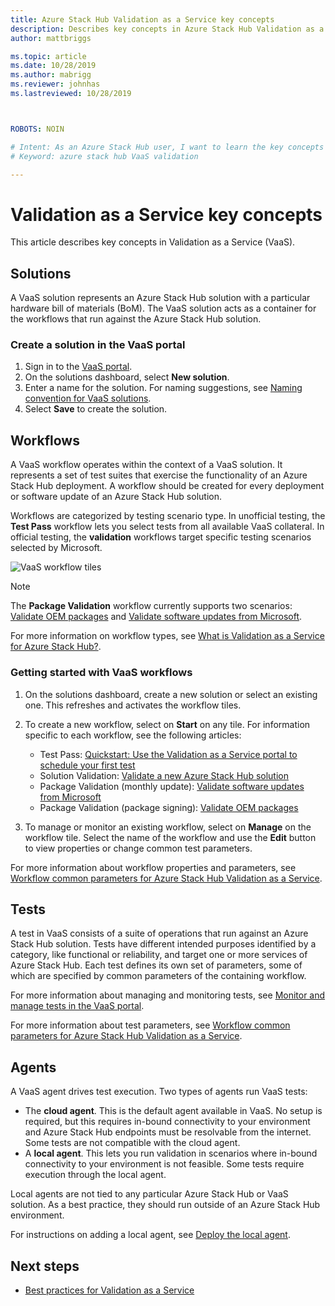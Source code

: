 ```yaml
---
title: Azure Stack Hub Validation as a Service key concepts 
description: Describes key concepts in Azure Stack Hub Validation as a Service.
author: mattbriggs

ms.topic: article
ms.date: 10/28/2019
ms.author: mabrigg
ms.reviewer: johnhas
ms.lastreviewed: 10/28/2019



ROBOTS: NOIN

# Intent: As an Azure Stack Hub user, I want to learn the key concepts of Azure Stack Hub validation as a service.
# Keyword: azure stack hub VaaS validation

---
```



# Validation as a Service key concepts

This article describes key concepts in Validation as a Service (VaaS).

## Solutions

A VaaS solution represents an Azure Stack Hub solution with a particular hardware bill of materials (BoM). The VaaS solution acts as a container for the workflows that run against the Azure Stack Hub solution.

### Create a solution in the VaaS portal

1. Sign in to the [VaaS portal](https://azurestackvalidation.com).
2. On the solutions dashboard, select **New solution**.
3. Enter a name for the solution. For naming suggestions, see [Naming convention for VaaS solutions](azure-stack-vaas-best-practice.md#naming-convention-for-vaas-solutions).
4. Select **Save** to create the solution.

## Workflows

A VaaS workflow operates within the context of a VaaS solution. It represents a set of test suites that exercise the functionality of an Azure Stack Hub deployment. A workflow should be created for every deployment or software update of an Azure Stack Hub solution.

Workflows are categorized by testing scenario type. In unofficial testing, the **Test Pass** workflow lets you select tests from all available VaaS collateral. In official testing, the **validation** workflows target specific testing scenarios selected by Microsoft.

![VaaS workflow tiles](media/tile_all-workflows.png)

> [!NOTE]
> The **Package Validation** workflow currently supports two scenarios: [Validate OEM packages](azure-stack-vaas-validate-oem-package.md) and [Validate software updates from Microsoft](azure-stack-vaas-validate-microsoft-updates.md).

For more information on workflow types, see [What is Validation as a Service for Azure Stack Hub?](azure-stack-vaas-overview.md).

### Getting started with VaaS workflows

1. On the solutions dashboard, create a new solution or select an existing one. This refreshes and activates the workflow tiles.
2. To create a new workflow, select on **Start** on any tile. For information specific to each workflow, see the following articles:
    - Test Pass: [Quickstart: Use the Validation as a Service portal to schedule your first test](azure-stack-vaas-schedule-test-pass.md)
    - Solution Validation: [Validate a new Azure Stack Hub solution](azure-stack-vaas-validate-solution-new.md)
    - Package Validation (monthly update): [Validate software updates from Microsoft](azure-stack-vaas-validate-microsoft-updates.md)
    - Package Validation (package signing): [Validate OEM packages](azure-stack-vaas-validate-oem-package.md)

3. To manage or monitor an existing workflow, select on **Manage** on the workflow tile. Select the name of the workflow and use the **Edit** button to view properties or change common test parameters.

For more information about workflow properties and parameters, see [Workflow common parameters for Azure Stack Hub Validation as a Service](azure-stack-vaas-parameters.md).

## Tests

A test in VaaS consists of a suite of operations that run against an Azure Stack Hub solution. Tests have different intended purposes identified by a category, like functional or reliability, and target one or more services of Azure Stack Hub. Each test defines its own set of parameters, some of which are specified by common parameters of the containing workflow.

For more information about managing and monitoring tests, see [Monitor and manage tests in the VaaS portal](azure-stack-vaas-monitor-test.md).

For more information about test parameters, see [Workflow common parameters for Azure Stack Hub Validation as a Service](azure-stack-vaas-parameters.md).

## Agents

A VaaS agent drives test execution. Two types of agents run VaaS tests:

- The **cloud agent**. This is the default agent available in VaaS. No setup is required, but this requires in-bound connectivity to your environment and Azure Stack Hub endpoints must be resolvable from the internet. Some tests are not compatible with the cloud agent.
- A **local agent**. This lets you run validation in scenarios where in-bound connectivity to your environment is not feasible. Some tests require execution through the local agent.

Local agents are not tied to any particular Azure Stack Hub or VaaS solution. As a best practice, they should run outside of an Azure Stack Hub environment.

For instructions on adding a local agent, see [Deploy the local agent](azure-stack-vaas-local-agent.md).

## Next steps

- [Best practices for Validation as a Service](azure-stack-vaas-best-practice.md)
